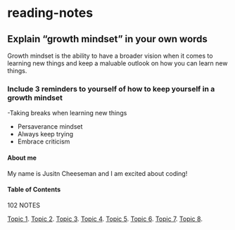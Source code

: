 # reading-notes

## Explain “growth mindset” in your own words
Growth mindset is the ability to have a broader vision when it comes to learning new things and keep a maluable outlook on how you can learn new things.

### Include 3 reminders to yourself of how to keep yourself in a growth mindset
-Taking breaks when learning new things
- Persaverance mindset
- Always keep trying
- Embrace criticism
  
#### About me
My name is Jusitn Cheeseman and I am excited about coding!

#### Table of Contents
102 NOTES

[Topic 1](example1.md).
 [Topic 2](example1.md).
  [Topic 3](example1.md).
   [Topic 4](example1.md).
    [Topic 5](example1.md).
     [Topic 6](example1.md).
      [Topic 7](example1.md).
       [Topic 8](example1.md).
